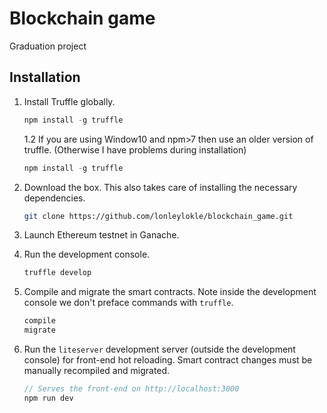 # Blockchain game

Graduation project

## Installation

1. Install Truffle globally.
    ```javascript
    npm install -g truffle
    ```
    
    1.2 If you are using Window10 and npm>7 then use an older version of truffle. (Otherwise I have problems during installation)
      ```javascript
      npm install -g truffle
      ```
    
2. Download the box. This also takes care of installing the necessary dependencies.
    ```bash
    git clone https://github.com/lonleylokle/blockchain_game.git
    ```
3. Launch Ethereum testnet in Ganache.

4. Run the development console.
    ```javascript
    truffle develop
    ```

5. Compile and migrate the smart contracts. Note inside the development console we don't preface commands with `truffle`.
    ```javascript
    compile
    migrate
    ```

6. Run the `liteserver` development server (outside the development console) for front-end hot reloading. Smart contract changes must be manually recompiled and migrated.
    ```javascript
    // Serves the front-end on http://localhost:3000
    npm run dev
    ```

